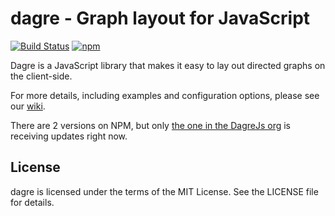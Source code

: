 # dagre - Graph layout for JavaScript

[![Build Status](https://github.com/dagrejs/dagre/workflows/Build%20Status/badge.svg?branch=master)](https://github.com/dagrejs/dagre/actions?query=workflow%3A%22Build+Status%22)
[![npm](https://img.shields.io/npm/v/dagre.svg)](https://www.npmjs.com/package/dagre)


Dagre is a JavaScript library that makes it easy to lay out directed graphs on the client-side.

For more details, including examples and configuration options, please see our [wiki](https://github.com/dagrejs/dagre/wiki).

There are 2 versions on NPM, but only [the one in the DagreJs org](https://www.npmjs.com/package/@dagrejs/dagre) is receiving updates right now.

## License

dagre is licensed under the terms of the MIT License. See the LICENSE file for details.

